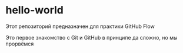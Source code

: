 # hello-world
Этот репозиторий предназначен для практики GitHub Flow

Это первое знакомство с Git и GitHub  в принципе 
да сложно, но мы прорвёмся
